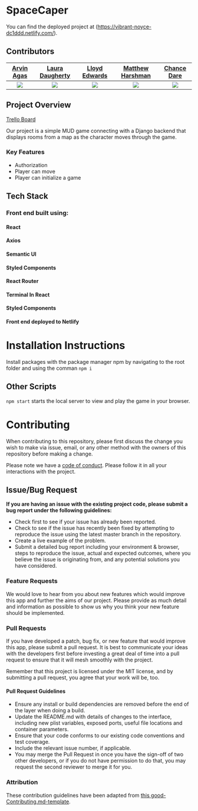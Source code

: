 

# SpaceCaper

You can find the deployed project at (https://vibrant-noyce-dc1ddd.netlify.com/).

## Contributors

|                                       [Arvin Agas](https://github.com/arvagas)                                        |                                       [Laura Daugherty](https://github.com/laura-daugherty)                                        |                                       [Lloyd Edwards](https://github.com/tactnician)                                        |                                       [Matthew Harshman](https://github.com/mjh09)                                        |                                       [Chance Dare](https://github.com/)                                        |
| :-----------------------------------------------------------------------------------------------------------: | :-----------------------------------------------------------------------------------------------------------: | :-----------------------------------------------------------------------------------------------------------: | :-----------------------------------------------------------------------------------------------------------: | :-----------------------------------------------------------------------------------------------------------: |
|                      ![](https://avatars3.githubusercontent.com/u/10844020?s=400&v=4)                       |                      ![](https://avatars0.githubusercontent.com/u/49730401?s=400&u=21759ec2d44b4ff13c7e981ca9e9e32ec600c21a&v=4)                       |                      ![](https://ca.slack-edge.com/T4JUEB3ME-UES9LV23Z-cd5f6267284a-48)                       |                      ![](https://avatars0.githubusercontent.com/u/37376708?s=400&v=4)                       |                      ![](https://avatars3.githubusercontent.com/u/46852089?s=460&v=4)                       |



## Project Overview

[Trello Board](https://trello.com/b/0i0r5Xe5/cs-bw1)

Our project is a simple MUD game connecting with a Django backend that displays rooms from a map as the character moves through the game.


### Key Features

-    Authorization
-    Player can move
-    Player can initialize a game


## Tech Stack

### Front end built using:

#### React
#### Axios
#### Semantic UI
#### Styled Components
#### React Router
#### Terminal In React
#### Styled Components

#### Front end deployed to Netlify


# Installation Instructions

Install packages with the package manager npm by navigating to the root folder and using the comman 
```npm i```

## Other Scripts

```npm start``` starts the local server to view and play the game in your browser.


# Contributing

When contributing to this repository, please first discuss the change you wish to make via issue, email, or any other method with the owners of this repository before making a change.

Please note we have a [code of conduct](./CODE_OF_CONDUCT.md). Please follow it in all your interactions with the project.

## Issue/Bug Request
   
 **If you are having an issue with the existing project code, please submit a bug report under the following guidelines:**
 - Check first to see if your issue has already been reported.
 - Check to see if the issue has recently been fixed by attempting to reproduce the issue using the latest master branch in the repository.
 - Create a live example of the problem.
 - Submit a detailed bug report including your environment & browser, steps to reproduce the issue, actual and expected outcomes,  where you believe the issue is originating from, and any potential solutions you have considered.

### Feature Requests

We would love to hear from you about new features which would improve this app and further the aims of our project. Please provide as much detail and information as possible to show us why you think your new feature should be implemented.

### Pull Requests

If you have developed a patch, bug fix, or new feature that would improve this app, please submit a pull request. It is best to communicate your ideas with the developers first before investing a great deal of time into a pull request to ensure that it will mesh smoothly with the project.

Remember that this project is licensed under the MIT license, and by submitting a pull request, you agree that your work will be, too.

#### Pull Request Guidelines

- Ensure any install or build dependencies are removed before the end of the layer when doing a build.
- Update the README.md with details of changes to the interface, including new plist variables, exposed ports, useful file locations and container parameters.
- Ensure that your code conforms to our existing code conventions and test coverage.
- Include the relevant issue number, if applicable.
- You may merge the Pull Request in once you have the sign-off of two other developers, or if you do not have permission to do that, you may request the second reviewer to merge it for you.

### Attribution

These contribution guidelines have been adapted from [this good-Contributing.md-template](https://gist.github.com/PurpleBooth/b24679402957c63ec426).


